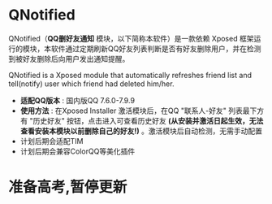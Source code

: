 # QNotified
QNotified（**QQ删好友通知** 模块，以下简称本软件）是一款依赖 Xposed 框架运行的模块，本软件通过定期刷新QQ好友列表判断是否有好友删除用户，并在检测到被好友删除后向用户发出通知提醒。

QNotified is a Xposed module that automatically refreshes friend list and tell(notify) user which friend had deleted him/her.

-  **适配QQ版本** : 国内版QQ 7.6.0-7.9.9
-  **使用方法** : 在Xposed Installer 激活模块后，在QQ "联系人-好友" 列表最下方有 "历史好友" 按钮，点击进入可查看历史好友 **(从安装并激活日起生效，无法查看安装本模块以前删除自己的好友!)** 。激活模块后自动检测，无需手动配置
- 计划后期会适配TIM
- 计划后期会兼容ColorQQ等美化插件
# 准备高考,暂停更新